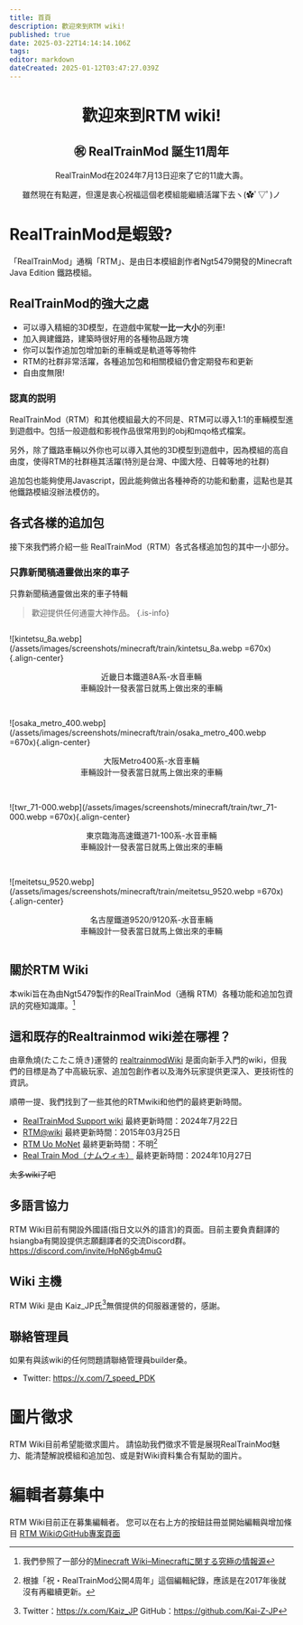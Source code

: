 ```yaml
---
title: 首頁
description: 歡迎來到RTM wiki!
published: true
date: 2025-03-22T14:14:14.106Z
tags: 
editor: markdown
dateCreated: 2025-01-12T03:47:27.039Z
---
```


<h1 style="text-align:center">歡迎來到RTM wiki!</h1>

<h2 style="text-align:center">㊗ RealTrainMod 誕生11周年</h2>

<p style="text-align:center">
  RealTrainMod在2024年7月13日迎來了它的11歲大壽。
<p style="text-align:center">
  雖然現在有點遲，但還是衷心祝福這個老模組能繼續活躍下去ヽ(✿ﾟ▽ﾟ)ノ

<!--
memo：到時候日文頁面會多一張相關圖片在這裡
-->

<!--
<blockquote class="twitter-tweet" data-media-max-width="800" data-lang="ja" data-dnt="true"><p lang="ja" dir="ltr"><a href="https://twitter.com/hashtag/RealTrainMod?src=hash&amp;ref_src=twsrc%5Etfw">#RealTrainMod</a> <a href="https://twitter.com/hashtag/Minecraft?src=hash&amp;ref_src=twsrc%5Etfw">#Minecraft</a> <br><br>あなたの街にも<br>自動車、走らせませんか？<br><br>レイアウトデータをUploadしました。<br>HojyoLayoutPack_『NPCCars_HTDemo』 <a href="https://t.co/Ya1LQQHKsP">https://t.co/Ya1LQQHKsP</a><br><br>RTM/H10BM/NPCCarsほか、<br>いくつかの前提Modが必要です。<br><br>（リプライで続く） <a href="https://t.co/QVpI5hywtz">pic.twitter.com/QVpI5hywtz</a></p>&mdash; 宝条みちる@Minecraft (@hojyo_minecraft) <a href="https://twitter.com/hojyo_minecraft/status/1789626066098942406?ref_src=twsrc%5Etfw">2024年5月12日</a></blockquote>
-->
          
# RealTrainMod是蝦毀?

「RealTrainMod」通稱「RTM」、是由日本模組創作者Ngt5479開發的Minecraft Java Edition 鐵路模組。



## RealTrainMod的強大之處
- 可以導入精細的3D模型，在遊戲中駕駛**一比一大小**的列車!
- 加入興建鐵路，建築時很好用的各種物品跟方塊
- 你可以製作追加包增加新的車輛或是軌道等等物件
- RTM的社群非常活躍，各種追加包和相關模組仍會定期發布和更新
- 自由度無限!

### 認真的説明
RealTrainMod（RTM）和其他模組最大的不同是、RTM可以導入1:1的車輛模型進到遊戲中。包括一般遊戲和影視作品很常用到的obj和mqo格式檔案。

另外，除了鐵路車輛以外你也可以導入其他的3D模型到遊戲中，因為模組的高自由度，使得RTM的社群極其活躍(特別是台灣、中國大陸、日韓等地的社群)

追加包也能夠使用Javascript，因此能夠做出各種神奇的功能和動畫，這點也是其他鐵路模組沒辦法模仿的。


## 各式各樣的追加包
接下來我們將介紹一些 RealTrainMod（RTM）各式各樣追加包的其中一小部分。
<!--
<blockquote class="twitter-tweet" data-conversation="none" data-lang="ja" data-dnt="true" data-theme="dark"><p lang="ja" dir="ltr">こちらのほうはソリオと比べて、なんだか少しいかめしい見た目になったような気がします……姉妹車なので、そう大きくは変わらないのですが。エンブレム効果でしょうか？ <a href="https://t.co/0AiJqQtqsy">pic.twitter.com/0AiJqQtqsy</a></p>&mdash; 宝条みちる@Minecraft (@hojyo_minecraft) <a href="https://twitter.com/hojyo_minecraft/status/1868287778649485411?ref_src=twsrc%5Etfw">2024年12月15日</a></blockquote>
-->

### 只靠新聞稿通靈做出來的車子
只靠新聞稿通靈做出來的車子特輯
> 歡迎提供任何通靈大神作品。
{.is-info}
<div style="
            display: flex;
            flex-wrap: wrap;
            justify-content: center;
            align-items: center;
            gap: 16px;
            ">
  <div>
    
  ![kintetsu_8a.webp](/assets/images/screenshots/minecraft/train/kintetsu_8a.webp =670x){.align-center}
  <p style="text-align:center">近畿日本鐵道8A系-水音車輛<br>車輛設計一發表當日就馬上做出來的車輛</p>
  </div>

  <div>
    
  ![osaka_metro_400.webp](/assets/images/screenshots/minecraft/train/osaka_metro_400.webp =670x){.align-center}
  <p style="text-align:center">大阪Metro400系-水音車輛<br>車輛設計一發表當日就馬上做出來的車輛</p>
  </div>

  <div>
    
  ![twr_71-000.webp](/assets/images/screenshots/minecraft/train/twr_71-000.webp =670x){.align-center}
  <p style="text-align:center">東京臨海高速鐵道71-100系-水音車輛<br>車輛設計一發表當日就馬上做出來的車輛</p>
  </div>

  <div>
    
  ![meitetsu_9520.webp](/assets/images/screenshots/minecraft/train/meitetsu_9520.webp =670x){.align-center}
  <p style="text-align:center">名古屋鐵道9520/9120系-水音車輛<br>車輛設計一發表當日就馬上做出來的車輛</p>
    
    
  </div>
</div>

## 關於RTM Wiki

本wiki旨在為由Ngt5479製作的RealTrainMod（通稱 RTM）各種功能和追加包資訊的究極知識庫。[^1]

## 這和既存的Realtrainmod wiki差在哪裡？

由章魚燒(たこたこ焼き)運營的 <a href="https://gamerch.com/realtrainmod/" target="_blank">realtrainmodWiki</a> 是面向新手入門的wiki，但我們的目標是為了中高級玩家、追加包創作者以及海外玩家提供更深入、更技術性的資訊。

順帶一提、我們找到了一些其他的RTMwiki和他們的最終更新時間。

* <a href="https://wikiwiki.jp/rtm-sub/" target="_blank">RealTrainMod Support wiki</a> 最終更新時間：2024年7月22日
* <a href="https://w.atwiki.jp/ngtmods/" target="_blank">RTM@wiki</a> 最終更新時間：2015年03月25日
* <a href="http://rtm-uo-monet.wikidot.com/" target="_blank">RTM Uo MoNet</a> 最終更新時間：不明[^2]
* <a href="https://namu.wiki/w/Real%20Train%20Mod" target="_blank">Real Train Mod（ナムウィキ）</a> 最終更新時間：2024年10月27日

~~太多wiki了吧~~

## 多語言協力
RTM Wiki目前有開設外國語(指日文以外的語言)的頁面。目前主要負責翻譯的hsiangba有開設提供志願翻譯者的交流Discord群。
https://discord.com/invite/HpN6gb4muG

## Wiki 主機
RTM Wiki 是由 Kaiz_JP氏[^3]無償提供的伺服器運營的，感謝。

## 聯絡管理員
如果有與該wiki的任何問題請聯絡管理員builder桑。
- Twitter: https://x.com/7_speed_PDK

# 圖片徵求
RTM Wiki目前希望能徵求圖片。
請協助我們徵求不管是展現RealTrainMod魅力、能清楚解說模組和追加包、或是對Wiki資料集合有幫助的圖片。

# 編輯者募集中
RTM Wiki目前正在募集編輯者。
您可以在右上方的按鈕註冊並開始編輯與增加條目
[RTM WikiのGitHub專案頁面](https://github.com/Builder256/RTM-Wiki) 

[^1]:我們參照了一部分的[Minecraft Wiki–Minecraftに関する究極の情報源](https://ja.minecraft.wiki/)
[^2]:根據「祝・RealTrainMod公開4周年」這個編輯紀錄，應該是在2017年後就沒有再繼續更新。
[^3]:Twitter：https://x.com/Kaiz_JP
GitHub：https://github.com/Kai-Z-JP




